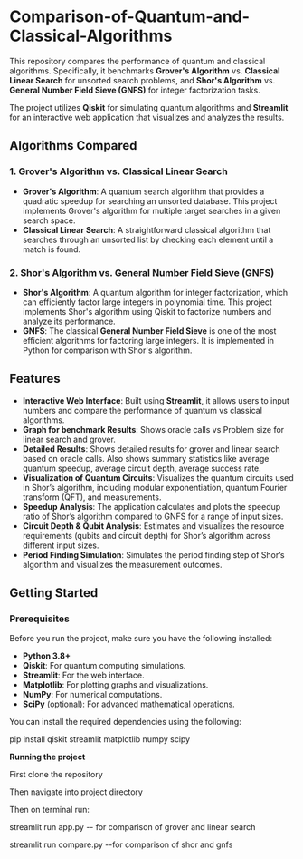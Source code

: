 # Comparison-of-Quantum-and-Classical-Algorithms

This repository compares the performance of quantum and classical algorithms. Specifically, it benchmarks **Grover's Algorithm** vs. **Classical Linear Search** for unsorted search problems, and **Shor's Algorithm** vs. **General Number Field Sieve (GNFS)** for integer factorization tasks.

The project utilizes **Qiskit** for simulating quantum algorithms and **Streamlit** for an interactive web application that visualizes and analyzes the results.

## Algorithms Compared

### 1. **Grover's Algorithm vs. Classical Linear Search**
- **Grover's Algorithm**: A quantum search algorithm that provides a quadratic speedup for searching an unsorted database. This project implements Grover's algorithm for multiple target searches in a given search space.
- **Classical Linear Search**: A straightforward classical algorithm that searches through an unsorted list by checking each element until a match is found.

### 2. **Shor's Algorithm vs. General Number Field Sieve (GNFS)**
- **Shor's Algorithm**: A quantum algorithm for integer factorization, which can efficiently factor large integers in polynomial time. This project implements Shor's algorithm using Qiskit to factorize numbers and analyze its performance.
- **GNFS**: The classical **General Number Field Sieve** is one of the most efficient algorithms for factoring large integers. It is implemented in Python for comparison with Shor's algorithm.

## Features

- **Interactive Web Interface**: Built using **Streamlit**, it allows users to input numbers and compare the performance of quantum vs classical algorithms.
- **Graph for benchmark Results**: Shows oracle calls vs Problem size for linear search and grover.
- **Detailed Results**: Shows detailed results for grover and linear search based on oracle calls. Also shows summary statistics like average quantum speedup, average circuit depth, average success rate.
- **Visualization of Quantum Circuits**: Visualizes the quantum circuits used in Shor’s algorithm, including modular exponentiation, quantum Fourier transform (QFT), and measurements.
- **Speedup Analysis**: The application calculates and plots the speedup ratio of Shor’s algorithm compared to GNFS for a range of input sizes.
- **Circuit Depth & Qubit Analysis**: Estimates and visualizes the resource requirements (qubits and circuit depth) for Shor’s algorithm across different input sizes.
- **Period Finding Simulation**: Simulates the period finding step of Shor’s algorithm and visualizes the measurement outcomes.

## Getting Started

### Prerequisites

Before you run the project, make sure you have the following installed:

- **Python 3.8+**
- **Qiskit**: For quantum computing simulations.
- **Streamlit**: For the web interface.
- **Matplotlib**: For plotting graphs and visualizations.
- **NumPy**: For numerical computations.
- **SciPy** (optional): For advanced mathematical operations.

You can install the required dependencies using the following:

pip install qiskit streamlit matplotlib numpy scipy



**Running the project**

First clone the repository

Then navigate into project directory

Then on terminal run:

streamlit run app.py -- for comparison of grover and linear search

streamlit run compare.py --for comparison of shor and gnfs 
